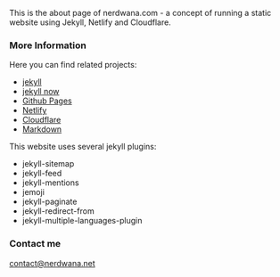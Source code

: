 This is the about page of nerdwana.com - a concept of running a static website using Jekyll, Netlify and Cloudflare.

### More Information

Here you can find related projects:
- [jekyll](https://jekyllrb.com)
- [jekyll now](https://github.com/barryclark/jekyll-now)
- [Github Pages](https://pages.github.com)
- [Netlify](https://www.netlify.com)
- [Cloudflare](https://www.cloudflare.com)
- [Markdown](https://www.markdownguide.org)

This website uses several jekyll plugins:
- jekyll-sitemap
- jekyll-feed
- jekyll-mentions
- jemoji
- jekyll-paginate
- jekyll-redirect-from
- jekyll-multiple-languages-plugin

### Contact me

[contact@nerdwana.net](mailto:contact@nerdwana.net)
